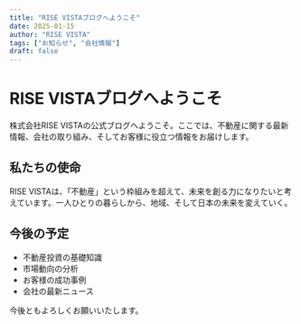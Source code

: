 ```yaml
---
title: "RISE VISTAブログへようこそ"
date: 2025-01-15
author: "RISE VISTA"
tags: ["お知らせ", "会社情報"]
draft: false
---
```


# RISE VISTAブログへようこそ

株式会社RISE VISTAの公式ブログへようこそ。ここでは、不動産に関する最新情報、会社の取り組み、そしてお客様に役立つ情報をお届けします。

## 私たちの使命

RISE VISTAは、「不動産」という枠組みを超えて、未来を創る力になりたいと考えています。一人ひとりの暮らしから、地域、そして日本の未来を変えていく。

## 今後の予定

- 不動産投資の基礎知識
- 市場動向の分析
- お客様の成功事例
- 会社の最新ニュース

今後ともよろしくお願いいたします。

